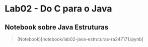 # Lab02 - Do C para o Java
## Notebook sobre Java Estruturas
> (Notebook)[notebook/lab02-java-estruturas-ra247171.ipynb]
